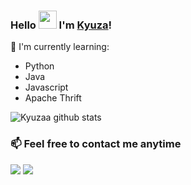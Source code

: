 ### Hello <img src="https://github.com/TheDudeThatCode/TheDudeThatCode/blob/master/Assets/Hi.gif" width="29px"> I'm <a href="https://github.com/kyuzaa">Kyuza</a>!

:page_with_curl: I'm currently learning:
- Python
- Java
- Javascript
- Apache Thrift

![Kyuzaa github stats](https://bad-apple-github-readme.vercel.app/api?show_bg=1&username=kyuzaa)

### 📫 Feel free to contact me anytime
[<img src="https://img.shields.io/badge/Telegram-Kyuzaa-blue">](https://t.me/kyuzaa)
[<img src="https://img.shields.io/badge/LINE-Kyuza-brightgreen">](https://line.me/ti/p/~kyu.za)
